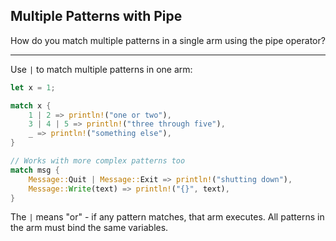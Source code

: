 ## Multiple Patterns with Pipe

How do you match multiple patterns in a single arm using the pipe operator?

---

Use `|` to match multiple patterns in one arm:

```rust
let x = 1;

match x {
    1 | 2 => println!("one or two"),
    3 | 4 | 5 => println!("three through five"),
    _ => println!("something else"),
}

// Works with more complex patterns too
match msg {
    Message::Quit | Message::Exit => println!("shutting down"),
    Message::Write(text) => println!("{}", text),
}
```

The `|` means "or" - if any pattern matches, that arm executes. All patterns in the arm must bind the same variables.

